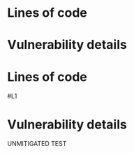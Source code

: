 # Lines of code




# Vulnerability details

# Lines of code

#L1


# Vulnerability details

UNMITIGATED TEST